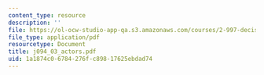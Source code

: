 ```yaml
---
content_type: resource
description: ''
file: https://ol-ocw-studio-app-qa.s3.amazonaws.com/courses/2-997-decision-making-in-large-scale-systems-spring-2004/1a1874c06784276fc89817625ebdad74_j094_03_actors.pdf
file_type: application/pdf
resourcetype: Document
title: j094_03_actors.pdf
uid: 1a1874c0-6784-276f-c898-17625ebdad74
---
```

